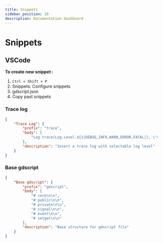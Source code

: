 ```yaml
---
title: Snippets
sidebar_position: 10
description: Documentation dashboard
---
```


# Snippets

## VSCode
**To create new snippet :**
1. `Ctrl + Shift + P`
2. Snippets: Configure snippets
3. gdscript.json
4. Copy past snippets 

### **Trace log** 
```json
{
    "Trace Log": {
        "prefix": "trace",
        "body": [
            "Log.trace(Log.Level.${1|DEBUG,INFO,WARN,ERROR,FATAL|}, \"$2\");"
        ],
        "description": "Insert a trace log with selectable log level"
    }
}
```

### **Base gdscript** 
```json
{
    "Base gdscript": {
        "prefix": "gdscript",
        "body": [
            "# core\n\n",
            "# public\n\n",
            "# private\n\n",
            "# signal\n\n",
            "# event\n\n",
            "# setget\n\n"
        ],
        "description": "Base structure for gdscript file"
    }
}
```
